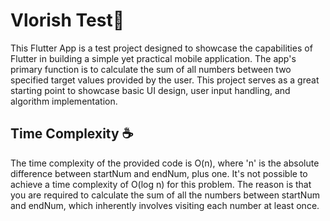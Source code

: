 # Vlorish Test📜

This Flutter App is a test project designed to showcase the capabilities of Flutter in building a simple yet practical mobile application. The app's primary function is to calculate the sum of all numbers between two specified target values provided by the user. This project serves as a great starting point to showcase basic UI design, user input handling, and algorithm implementation.

## Time Complexity ☕️

The time complexity of the provided code is O(n), where 'n' is the absolute difference between startNum and endNum, plus one.
It's not possible to achieve a time complexity of O(log n) for this problem. The reason is that you are required to calculate the sum of all the numbers between startNum and endNum, which inherently involves visiting each number at least once.